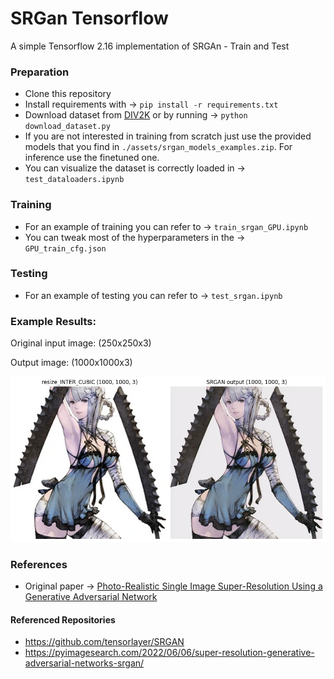 # SRGan Tensorflow
A simple Tensorflow 2.16 implementation of SRGAn - Train and Test

### Preparation
- Clone this repository
- Install requirements with ->  `pip install -r requirements.txt`
- Download dataset from [DIV2K](https://data.vision.ee.ethz.ch/cvl/DIV2K/) or by running ->  `python download_dataset.py`
- If you are not interested in training from scratch just use the provided models that you find in `./assets/srgan_models_examples.zip`. For inference use the finetuned one.
- You can visualize the dataset is correctly loaded in ->  `test_dataloaders.ipynb`
### Training
- For an example of training you can refer to ->  `train_srgan_GPU.ipynb`
- You can tweak most of the hyperparameters in the ->  `GPU_train_cfg.json`
### Testing
- For an example of testing you can refer to ->  `test_srgan.ipynb`
### Example Results:
Original input image: (250x250x3)

Output image: (1000x1000x3)

![img.png](img.png)

### References
- Original paper -> [Photo-Realistic Single Image Super-Resolution Using a Generative Adversarial Network](https://arxiv.org/abs/1609.04802)
#### Referenced Repositories
- https://github.com/tensorlayer/SRGAN
- https://pyimagesearch.com/2022/06/06/super-resolution-generative-adversarial-networks-srgan/



